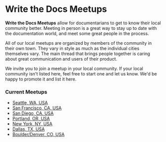 
Write the Docs Meetups
======================

**Write the Docs Meetups** allow for documentarians to get to know their
local community better. Meeting in person is a great way to stay up to
date with the documentation world, and meet some great people in the
process.

All of our local meetups are organized by members of the community in
their own town. They vary in style as much as the individual cities
themselves vary. The main thread that brings people together is caring
about great communication and users of their product.

We invite you to join a meetup in your local community. If your local
community isn't listed here, feel free to start one and let us know.
We'd be happy to promote it and list it here.

### Current Meetups

-   [Seattle, WA, USA](http://www.meetup.com/Write-The-Docs-Seattle/)
-   [San Francisco, CA, USA](http://www.meetup.com/Write-the-Docs/)
-   [San Diego, CA, USA](http://www.meetup.com/Write-the-Docs-San-Diego-CA/)
-   [Portland, OR, USA](http://www.meetup.com/Write-The-Docs-PDX)
-   [New York, NY, USA](http://www.meetup.com/Write-The-Docs-NY/)
-   [Dallas, TX, USA](http://www.meetup.com/Write-the-Docs-Dallas/)
-   [Boulder/Denver, CO, USA](http://www.meetup.com/Boulder-Denver-WriteTheDocs-Meetup/)


